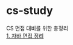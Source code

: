 # cs-study

CS 면접 대비를 위한 총정리<br>
<a href = "[https://github.com/wookjongkim/cs-study/blob/main/README.md](https://github.com/wookjongkim/cs-study/blob/main/자바.md)">1. 자바 면접 정리</a>
